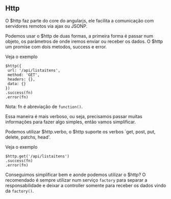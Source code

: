 ## Http

O $http faz parte do core do angularjs, ele facilita a comunicação com servidores remotos via ajax ou JSONP.

Podemos usar o $http de duas formas, a primeira forma é passar num objeto, os parâmetros de onde iremos enviar ou receber os dados. O $http um promise com dois metodos, success e error.

Veja o exemplo

```
$http({
 url: '/api/listaitens',
 method: 'GET',
 headers: {},
 data: {}
})
.success(fn)
.error(fn)
```
Nota: fn é abreviação de `function()`.

Essa maneira é mais verboso, ou seja, precisamos passar muitas informações para fazer algo simples, então vamos simplificar.

Podemos utilizar $http.verbo, o $http suporte os verbos `get, post, put, delete, patchs, head'.

Veja o exemplo

```
$http.get('/api/listaitens')
.success(fn)
.error(fn)
```

Conseguimos simplificar bem e aonde podemos utilizar o $http? O recomendado é sempre utilizar num serviço `factory` para separar a responsabilidade e deixar a controller somente para receber os dados vindo da `factory()`.
